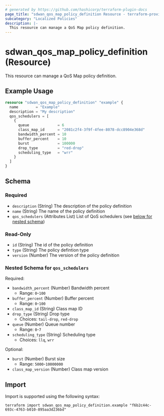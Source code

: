 ```yaml
---
# generated by https://github.com/hashicorp/terraform-plugin-docs
page_title: "sdwan_qos_map_policy_definition Resource - terraform-provider-sdwan"
subcategory: "Localized Policies"
description: |-
  This resource can manage a QoS Map policy definition.
---
```


# sdwan_qos_map_policy_definition (Resource)

This resource can manage a QoS Map policy definition.

## Example Usage

```terraform
resource "sdwan_qos_map_policy_definition" "example" {
  name        = "Example"
  description = "My description"
  qos_schedulers = [
    {
      queue             = 6
      class_map_id      = "2081c2f4-3f9f-4fee-8078-dcc8904e368d"
      bandwidth_percent = 10
      buffer_percent    = 10
      burst             = 100000
      drop_type         = "red-drop"
      scheduling_type   = "wrr"
    }
  ]
}
```

<!-- schema generated by tfplugindocs -->
## Schema

### Required

- `description` (String) The description of the policy definition
- `name` (String) The name of the policy definition
- `qos_schedulers` (Attributes List) List of QoS schedulers (see [below for nested schema](#nestedatt--qos_schedulers))

### Read-Only

- `id` (String) The id of the policy definition
- `type` (String) The policy defintion type
- `version` (Number) The version of the policy definition

<a id="nestedatt--qos_schedulers"></a>
### Nested Schema for `qos_schedulers`

Required:

- `bandwidth_percent` (Number) Bandwidth percent
  - Range: `0`-`100`
- `buffer_percent` (Number) Buffer percent
  - Range: `0`-`100`
- `class_map_id` (String) Class map ID
- `drop_type` (String) Drop type
  - Choices: `tail-drop`, `red-drop`
- `queue` (Number) Queue number
  - Range: `0`-`7`
- `scheduling_type` (String) Scheduling type
  - Choices: `llq`, `wrr`

Optional:

- `burst` (Number) Burst size
  - Range: `5000`-`10000000`
- `class_map_version` (Number) Class map version

## Import

Import is supported using the following syntax:

```shell
terraform import sdwan_qos_map_policy_definition.example "f6b2c44c-693c-4763-b010-895aa3d236bd"
```
